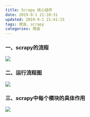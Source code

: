 ```yaml
---
title: Scrapy 核心组件
date: 2019-9-1 21:10:31
updated: 2019-9-1 21:41:15
tags: 爬虫、scrapy
categories: 爬虫
---
```


### 一、scrapy的流程

![](/spider_scrapy_1.PNG)

### 二、运行流程图
![](/spider_scrapy_2.PNG)


### 三、scrapy中每个模块的具体作用
![](/spider_scrapy_3.PNG)